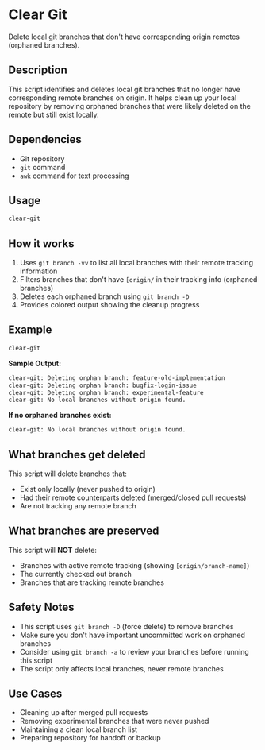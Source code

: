 # Clear Git

Delete local git branches that don't have corresponding origin remotes (orphaned branches).

## Description

This script identifies and deletes local git branches that no longer have corresponding remote branches on origin. It helps clean up your local repository by removing orphaned branches that were likely deleted on the remote but still exist locally.

## Dependencies

- Git repository
- `git` command
- `awk` command for text processing

## Usage

```bash
clear-git
```

## How it works

1. Uses `git branch -vv` to list all local branches with their remote tracking information
2. Filters branches that don't have `[origin/` in their tracking info (orphaned branches)
3. Deletes each orphaned branch using `git branch -D`
4. Provides colored output showing the cleanup progress

## Example

```bash
clear-git
```

**Sample Output:**
```bash
clear-git: Deleting orphan branch: feature-old-implementation
clear-git: Deleting orphan branch: bugfix-login-issue
clear-git: Deleting orphan branch: experimental-feature
clear-git: No local branches without origin found.
```

**If no orphaned branches exist:**
```bash
clear-git: No local branches without origin found.
```

## What branches get deleted

This script will delete branches that:
- Exist only locally (never pushed to origin)
- Had their remote counterparts deleted (merged/closed pull requests)
- Are not tracking any remote branch

## What branches are preserved

This script will **NOT** delete:
- Branches with active remote tracking (showing `[origin/branch-name]`)
- The currently checked out branch
- Branches that are tracking remote branches

## Safety Notes

- This script uses `git branch -D` (force delete) to remove branches
- Make sure you don't have important uncommitted work on orphaned branches
- Consider using `git branch -a` to review your branches before running this script
- The script only affects local branches, never remote branches

## Use Cases

- Cleaning up after merged pull requests
- Removing experimental branches that were never pushed
- Maintaining a clean local branch list
- Preparing repository for handoff or backup